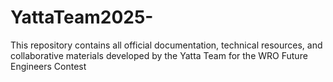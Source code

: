 # YattaTeam2025-
This repository contains all official documentation, technical resources, and collaborative materials developed by the Yatta Team for the WRO Future Engineers Contest
